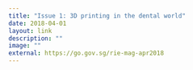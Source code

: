 ```yaml
---
title: "Issue 1: 3D printing in the dental world"
date: 2018-04-01
layout: link
description: ""
image: ""
external: https://go.gov.sg/rie-mag-apr2018
---
```


